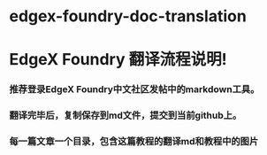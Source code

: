 # edgex-foundry-doc-translation

# EdgeX Foundry 翻译流程说明!

### 推荐登录EdgeX Foundry中文社区发帖中的markdown工具。
### 翻译完毕后，复制保存到md文件，提交到当前github上。

### 每一篇文章一个目录，包含这篇教程的翻译md和教程中的图片
